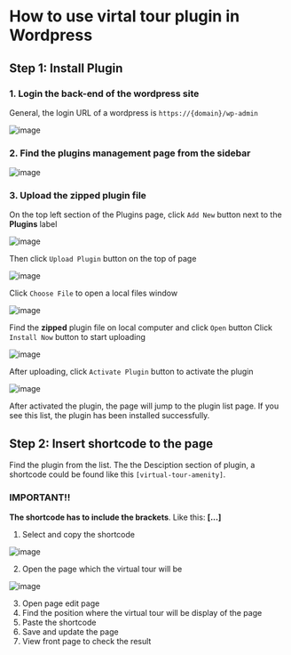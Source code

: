 # How to use virtal tour plugin in Wordpress

## Step 1: Install Plugin
### 1. Login the back-end of the wordpress site
General, the login URL of a wordpress is `https://{domain}/wp-admin`

![image](https://user-images.githubusercontent.com/6164650/141004159-b1fafa83-dcff-4e1e-99e2-60139a9901ee.png)

### 2. Find the plugins management page from the sidebar

![image](https://user-images.githubusercontent.com/6164650/141004581-6a96a953-1995-4d83-8683-bcb093106f70.png)

### 3. Upload the zipped plugin file
On the top left section of the Plugins page, click `Add New` button next to the **Plugins** label

![image](https://user-images.githubusercontent.com/6164650/141004882-1687740d-6f0c-4958-9a9d-70beb787ab9c.png)

Then click `Upload Plugin` button on the top of page

![image](https://user-images.githubusercontent.com/6164650/141004974-e8b36de3-0b70-494f-becd-253e9d9e00dd.png)

Click `Choose File` to open a local files window

![image](https://user-images.githubusercontent.com/6164650/141005228-57ff173e-0853-4cca-9712-c96a37b84a45.png)

Find the **zipped** plugin file on local computer and click `Open` button
Click `Install Now` button to start uploading

![image](https://user-images.githubusercontent.com/6164650/141005857-d9b4921a-6b86-4a2a-bcf5-9a733db48e3c.png)

After uploading, click `Activate Plugin` button to activate the plugin

![image](https://user-images.githubusercontent.com/6164650/141006006-13b56882-e174-414f-8ef0-64f3387017d7.png)

After activated the plugin, the page will jump to the plugin list page. If you see this list, the plugin has been installed successfully. 

## Step 2: Insert shortcode to the page

Find the plugin from the list. The the Desciption section of plugin, a shortcode could be found like this `[virtual-tour-amenity]`.
>
### IMPORTANT!!

**The shortcode has to include the brackets**.
Like this: **[...]**

1. Select and copy the shortcode

![image](https://user-images.githubusercontent.com/6164650/141008834-9eada7aa-3a0c-476a-8c07-29c75ef6e4a8.png)

2. Open the page which the virtual tour will be

![image](https://user-images.githubusercontent.com/6164650/141009041-d0735aa1-5daf-4753-96f4-96b8a497747a.png)

3. Open page edit page
4. Find the position where the virtual tour will be display of the page
5. Paste the shortcode
6. Save and update the page
7. View front page to check the result

